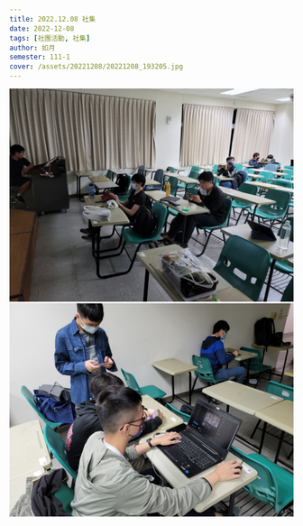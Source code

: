```yaml
---
title: 2022.12.08 社集
date: 2022-12-08
tags: [社團活動, 社集]
author: 如月
semester: 111-1
cover: /assets/20221208/20221208_193205.jpg
---
```


![20221208_193205.jpg](/assets/20221208/20221208_193205.jpg)
![20221208_193222.jpg](/assets/20221208/20221208_193222.jpg)
